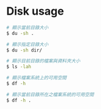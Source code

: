 # Disk usage

```bash
# 顯示當前目錄大小
$ du -sh .

# 顯示指定目錄大小
$ du -sh dir/

# 顯示目前目錄的檔案與資料夾大小
$ ls -lah

# 顯示檔案系統上的可用空間
$ df -h

# 顯示當前目錄所在之檔案系統的可用空間
$ df -h .
```